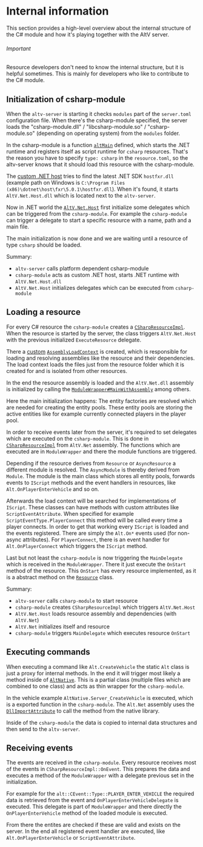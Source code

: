 # Internal information

This section provides a high-level overview about the internal structure of the C# module and how it's playing together with the AltV server.

<div class="WARNING">
  <h6>Important</h6>
  <p>Resource developers don't need to know the internal structure, but it is helpful sometimes. This is mainly for developers who like to contribute to the C# module.</p>
</div>

## Initialization of csharp-module

When the `altv-server` is starting it checks `modules` part of the `server.toml` configuration file. When there's the csharp-module specified, the server loads the "csharp-module.dll" / "libcsharp-module.so" / "csharp-module.so" (depending on operating system) from the `modules` folder.

In the csharp-module is a function [`altMain`](https://github.com/altmp/coreclr-module-runtime/blob/dev/c-api/altv.cpp) defined, which starts the .NET runtime and registers itself as script runtime for `csharp` resources. That's the reason you have to specify `type: csharp` in the `resource.toml`, so the altv-server knows that it should load this resource with the csharp-module.

The [custom .NET host](https://github.com/altmp/coreclr-module-runtime/blob/dev/server/src/CoreClr.cpp) tries to find the latest .NET SDK `hostfxr.dll` (example path on Windows is `C:\Program Files (x86)\dotnet\host\fxr\5.0.1\hostfxr.dll`). When it's found, it starts `AltV.Net.Host.dll` which is located next to the `altv-server`.

Now in .NET world the [`AltV.Net.Host`](https://github.com/FabianTerhorst/coreclr-module/tree/dev/api/AltV.Net.Host) first initialize some delegates which can be triggered from the `csharp-module`. For example the `csharp-module` can trigger a delegate to start a specific resource with a name, path and a main file.

The main initialization is now done and we are waiting until a resource of type `csharp` should be loaded.

Summary:

* `altv-server` calls platform dependent csharp-module
* `csharp-module` acts as custom .NET host, starts .NET runtime with `AltV.Net.Host.dll`
* `AltV.Net.Host` initializes delegates which can be executed from `csharp-module`

## Loading a resource

For every C# resource the `csharp-module` creates a [`CSharpResourceImpl`](https://github.com/altmp/coreclr-module-runtime/blob/dev/server/src/CSharpResourceImpl.cpp). When the resource is started by the server, the class triggers `AltV.Net.Host` with the previous initialized `ExecuteResource` delegate.

There a [custom](https://github.com/FabianTerhorst/coreclr-module/blob/dev/api/AltV.Net.Host/ResourceAssemblyLoadContext.cs) [`AssemblyLoadContext`](https://docs.microsoft.com/en-us/dotnet/api/system.runtime.loader.assemblyloadcontext) is created, which is responsible for loading and resolving assemblies like the resource and their dependencies. The load context loads the files just from the resource folder which it is created for and is isolated from other resources.

In the end the resource assembly is loaded and the `AltV.Net.dll` assembly is initialized by calling the [`ModuleWrapper#MainWithAssembly`](https://github.com/FabianTerhorst/coreclr-module/blob/dev/api/AltV.Net/ModuleWrapper.cs) among others. 

Here the main initialization happens: The entity factories are resolved which are needed for creating the entity pools. These entity pools are storing the active entities like for example currently connected players in the player pool.

In order to receive events later from the server, it's required to set delegates which are executed on the `csharp-module`. This is done in [`CSharpResourceImpl`](https://github.com/FabianTerhorst/coreclr-module/blob/dev/api/AltV.Net/CSharpResourceImpl.cs) from `AltV.Net` assembly. The functions which are executed are in `ModuleWrapper` and there the module functions are triggered.

Depending if the resource derives from `Resource` or `AsyncResource` a different module is resolved. The `AsyncModule` is thereby derived from `Module`. The module is the main class which stores all entity pools, forwards events to `IScript` methods and the event handlers in resources, like `Alt.OnPlayerEnterVehicle` and so on.

Afterwards the load context will be searched for implementations of `IScript`. These classes can have methods with custom attributes like `ScriptEventAttribute`. When specified for example `ScriptEventType.PlayerConnect` this method will be called every time a player connects. In order to get that working every `IScript` is loaded and the events registered. There are simply the `Alt.On*` events used (for non-async attributes). For `PlayerConnect`, there is an event handler for `Alt.OnPlayerConnect` which triggers the `IScript` method.

Last but not least the `csharp-module` is now triggering the `MainDelegate` which is received in the `ModuleWrapper`. There it just execute the `OnStart` method of the resource. This `OnStart` has every resource implemented, as it is a abstract method on the [`Resource`](https://github.com/FabianTerhorst/coreclr-module/blob/dev/api/AltV.Net/Resource.cs) class.

Summary:

* `altv-server` calls `csharp-module` to start resource
* `csharp-module` creates `CSharpResourceImpl` which triggers `AltV.Net.Host`
* `AltV.Net.Host` loads resource assembly and dependencies (with `AltV.Net`)
* `AltV.Net` initializes itself and resource
* `csharp-module` triggers `MainDelegate` which executes resource `OnStart`

## Executing commands

When executing a command like `Alt.CreateVehicle` the static `Alt` class is just a proxy for internal methods. In the end it will trigger most likely a method inside of [`AltNative`](https://github.com/FabianTerhorst/coreclr-module/tree/dev/api/AltV.Net.CApi/Native). This is a partial class (multiple files which are combined to one class) and acts as thin wrapper for the `csharp-module`.

In the vehicle example `AltNative.Server_CreateVehicle` is executed, which is a exported function in the `csharp-module`. The `Alt.Net` assembly uses the [`DllImportAttribute`](https://docs.microsoft.com/en-us/dotnet/api/system.runtime.interopservices.dllimportattribute) to call the method from the native library.

Inside of the `csharp-module` the data is copied to internal data structures and then send to the `altv-server`.

## Receiving events

The events are received in the `csharp-module`. Every resource receives most of the events in `CSharpResourceImpl::OnEvent`. This prepares the data and executes a method of the `ModuleWrapper` with a delegate previous set in the initialization.

For example for the `alt::CEvent::Type::PLAYER_ENTER_VEHICLE` the required data is retrieved from the event and `OnPlayerEnterVehicleDelegate` is executed. This delegate is part of `ModuleWrapper` and there directly the `OnPlayerEnterVehicle` method of the loaded module is executed.

From there the entites are checked if these are valid and exists on the server. In the end all registered event handler are executed, like `Alt.OnPlayerEnterVehicle` or `ScriptEventAttribute`.